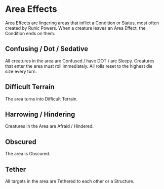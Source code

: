 # Area Effects

Area Effects are lingering areas that inflict a Condition or Status, most often created by Runic Powers. When a creature leaves an Area Effect, the Condition ends on them. 

## Confusing / Dot / Sedative
All creatures in the area are Confused / have DOT / are Sleepy. Creatures that enter the area must roll immediately. All rolls reset to the highest die size every turn.

## Difficult Terrain
The area turns into Difficult Terrain.

## Harrowing / Hindering
Creatures in the Area are Afraid / Hindered.

## Obscured
The area is Obscured.

## Tether
All targets in the area are Tethered to each other or a Structure.
